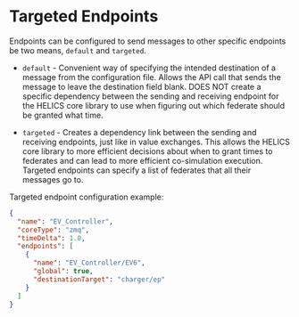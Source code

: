 # Targeted Endpoints

Endpoints can be configured to send messages to other specific endpoints be two means, `default` and `targeted`.

- `default` - Convenient way of specifying the intended destination of a message from the configuration file. Allows the API call that sends the message to leave the destination field blank. DOES NOT create a specific dependency between the sending and receiving endpoint for the HELICS core library to use when figuring out which federate should be granted what time.

- `targeted` - Creates a dependency link between the sending and receiving endpoints, just like in value exchanges. This allows the HELICS core library to more efficient decisions about when to grant times to federates and can lead to more efficient co-simulation execution. Targeted endpoints can specify a list of federates that all their messages go to.

Targeted endpoint configuration example:

```json
{
  "name": "EV_Controller",
  "coreType": "zmq",
  "timeDelta": 1.0,
  "endpoints": [
    {
      "name": "EV_Controller/EV6",
      "global": true,
      "destinationTarget": "charger/ep"
    }
  ]
}
```
